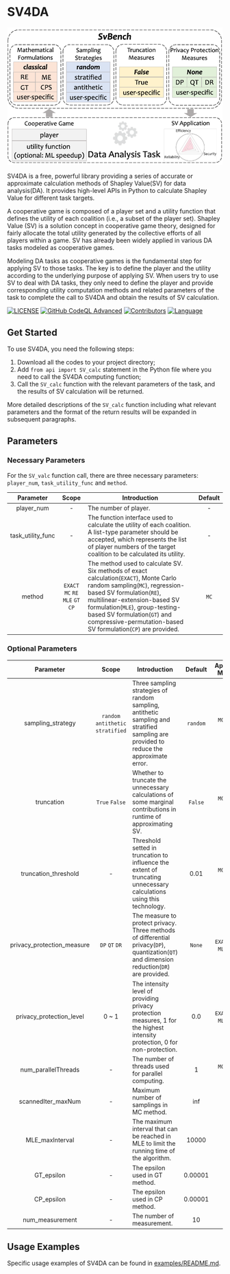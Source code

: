 # SV4DA

![SvBench](./README.assets/SvBench.png)

SV4DA is a free, powerful library providing a series of accurate or approximate calculation methods of Shapley Value(SV) for data analysis(DA). It provides high-level APIs in Python to calculate Shapley Value for different task targets.

A cooperative game is composed of a player set and a utility function that defines the utility of each coalition (i.e., a subset of the player set). Shapley Value (SV) is a solution concept in cooperative game theory, designed for fairly allocate the total utility generated by the collective efforts of all players within a game. SV has already been widely applied in various DA tasks modeled as cooperative games.

Modeling DA tasks as cooperative games is the fundamental step for applying SV to those tasks. The key is to define the player and the utility according to the underlying purpose of applying SV. When users try to use SV to deal with DA tasks, they only need to define the player and provide corresponding utility computation methods and related parameters of the task to complete the call to SV4DA and obtain the results of SV calculation.

[![LICENSE](https://img.shields.io/badge/License-Apache%202.0-green.svg)](https://github.com/apecloud/foxlake/blob/main/LICENSE) [![GitHub CodeQL Advanced](https://github.com/DDDDDstar/SV4DA/actions/workflows/codeql.yml/badge.svg)](https://github.com/DDDDDstar/SV4DA/actions/workflows/codeql.yml) [![Contributors](https://img.shields.io/github/contributors/DDDDDstar/SV4DA?color=3ba272)](https://github.com/DDDDDstar/SV4DA/graphs/contributors) [![Language](https://img.shields.io/badge/Language-Python-blue.svg)](https://www.python.org/)

## Get Started

To use SV4DA, you need the following steps:

1. Download all the codes to your project directory;
2. Add `from api import SV_calc` statement in the Python file where you need to call the SV4DA computing function;
3. Call the `SV_calc` function with the relevant parameters of the task, and the results of SV calculation will be returned.

More detailed descriptions of the `SV_calc` function including what relevant parameters and the format of the return results will be expanded in subsequent paragraphs.

## Parameters

### Necessary Parameters

For the `SV_valc` function call, there are three necessary parameters: `player_num`, `task_utility_func` and `method`.

|    Parameter    |         Scope          | Introduction                                                 | Default |
| :-------------: | :-------------------------------: | ------------------------------------------------------------ | :-----: |
|   player_num    |                 -                 | The number of player.                                        |    -    |
| task_utility_func |                 -                 | The function interface used to calculate the utility of each coalition. A list-type parameter should be accepted, which represents the list of player numbers of the target coalition to be calculated its utility. |    -    |
|     method      | `EXACT` `MC` `RE` `MLE` `GT` `CP` | The method used to calculate SV. Six methods of exact calculation(`EXACT`), Monte Carlo random sampling(`MC`), regression-based SV formulation(`RE`), multilinear-extension-based SV formulation(`MLE`), group-testing-based SV formulation(`GT`) and compressive-permutation-based SV formulation(`CP`) are provided. |  `MC`   |

### Optional Parameters

| Parameter |          Scope          | Introduction                                                 | Default | Applicable Methods |
| :------: | :------: | -------- | :------: | :------: |
|     sampling_strategy      | `random` `antithetic` `stratified` | Three sampling strategies of random sampling, antithetic sampling and stratified sampling are provided to reduce the approximate error. | `random` | `MC` `RE` `MLE` `GT` `CP` |
| truncation | `True` `False` | Whether to truncate the unnecessary calculations of some marginal contributions in runtime of approximating SV. | `False` | `MC` `RE` `MLE` `CP` |
| truncation_threshold | - | Threshold setted in truncation to influence the extent of truncating unnecessary calculations using this technology. | 0.01 | `MC` `RE` `MLE` `CP` |
| privacy_protection_measure | `DP` `QT` `DR` | The measure to protect privacy. Three methods of differential privacy(`DP`), quantization(`QT`) and dimension reduction(`DR`) are provided. | `None` | `EXACT` `MC` `RE` `MLE` `GT` `CP` |
| privacy_protection_level | 0 ~ 1 | The intensity level of providing privacy protection measures, 1 for the highest intensity protection, 0 for non-protection. | 0.0 | `EXACT` `MC` `RE` `MLE` `GT` `CP` |
| num_parallelThreads | - | The number of threads used for parallel computing. | 1 | `MC` `MLE` `CP` `RE` |
| scannedIter_maxNum | - | Maximum number of samplings in MC method. | inf | `MC` |
| MLE_maxInterval | - | The maximum interval that can be reached in MLE to limit the running time of the algorithm. | 10000 | `MLE` |
| GT_epsilon | - | The epsilon used in GT method. | 0.00001 | `GT` |
| CP_epsilon | - | The epsilon used in CP method. | 0.00001 | `CP` |
| num_measurement | - | The number of measurement. | 10 | `CP` |

## Usage Examples

Specific usage examples of SV4DA can be found in [examples/README.md](./examples/README.md).
